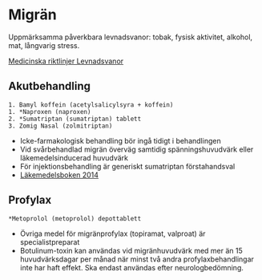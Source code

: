 Migrän
======

Uppmärksamma påverkbara levnadsvanor: tobak, fysisk aktivitet, alkohol, mat, långvarig stress.

[Medicinska riktlinjer Levnadsvanor](http://intern.ltkronoberg.se/hem/HoS/HoS-personal/VardrutinerPM/Halsoframjande/)

Akutbehandling
--------------

    1. Bamyl koffein (acetylsalicylsyra + koffein)
    1. *Naproxen (naproxen)
    2. *Sumatriptan (sumatriptan) tablett
    3. Zomig Nasal (zolmitriptan)

-   Icke-farmakologisk behandling bör ingå tidigt i behandlingen
-   Vid svårbehandlad migrän överväg samtidig spänningshuvudvärk eller
    läkemedelsinducerad huvudvärk
-   För injektionsbehandling är generiskt sumatriptan förstahandsval
-   [Läkemedelsboken 2014](http://www.lakemedelsboken.se)

Profylax
--------

    *Metoprolol (metoprolol) depottablett

-   Övriga medel för migränprofylax (topiramat, valproat) är
    specialistpreparat
-   Botulinum-toxin kan användas vid migränhuvudvärk med mer än 15
    huvudvärksdagar per månad när minst två andra profylaxbehandlingar
	inte har haft effekt. Ska endast användas efter neurologbedömning.
